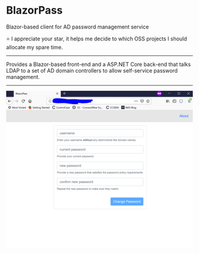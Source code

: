 # BlazorPass
Blazor-based client for AD password management service

:star: I appreciate your star, it helps me decide to which OSS projects I should allocate my spare time.

---

Provides a Blazor-based front-end and a ASP.NET Core back-end
that talks LDAP to a set of AD domain controllers to allow
self-service password management.

---

![Sample Screenshot](sample-screen.PNG "Sample Screenshot")
